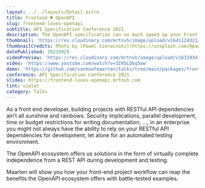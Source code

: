 ```yaml
---
layout: ../../layouts/Detail.astro
title: Frontend ♥︎ OpenAPI
slug: frontend-loves-openapi
subtitle: API Specification Conference 2021
description: The OpenAPI specification can so much speed up your Front End workflow, let me show you how.
thumbnail: 'https://res.cloudinary.com/mrtnvh/image/upload/v1641124321/mrtnvh.com/api-spec-conf-2.jpg'
thumbnailCredits: Photo by [Pawel Czerwinski](https://unsplash.com/@pawel_czerwinski?utm_source=unsplash&utm_medium=referral&utm_content=creditCopyText) on [Unsplash](https://unsplash.com/@pawel_czerwinski?utm_source=unsplash&utm_medium=referral&utm_content=creditCopyText)
datePublished: 20210929
videoPreview: 'https://res.cloudinary.com/mrtnvh/image/upload/v1632934738/mrtnvh.com/api-spec-conf-preview.jpg'
video: 'https://www.youtube.com/watch?v=3IKbLDbq5ww'
demo: 'https://github.com/vanhoofmaarten/talks/tree/main/packages/frontend-loves-openapi/demo'
conference: API Specification Conference 2021
slides: https://frontend-loves-openapi.mrtnvh.com
tint: violet
category: Talks
---
```


As a front end developer, building projects with RESTful API dependencies ain’t all sunshine and rainbows. Security implications, parallel development, time or budget restrictions for writing documentation, …, in an enterprise you might not always have the ability to rely on your RESTful API dependencies for development, let alone for an automated testing environment.

The OpenAPI ecosystem offers us solutions in the form of virtually complete independence from a REST API during development and testing.

Maarten will show you how your front-end project workflow can reap the benefits the OpenAPI ecosystem offers with battle-tested examples.
